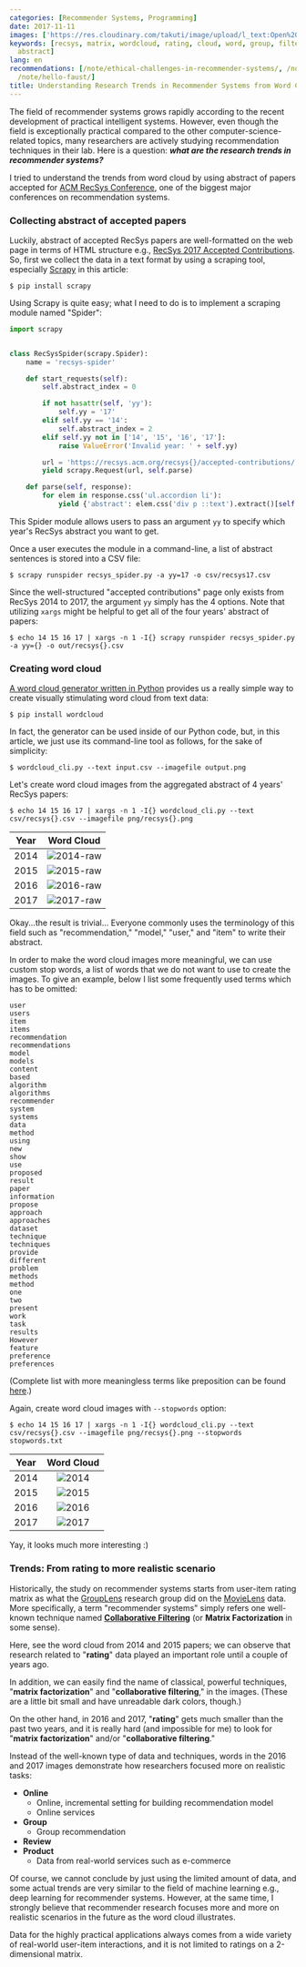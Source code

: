 ```yaml
---
categories: [Recommender Systems, Programming]
date: 2017-11-11
images: ['https://res.cloudinary.com/takuti/image/upload/l_text:Open%20Sans_32:Understanding%20Research%20Trends%20in%20Recommender%20Systems%20from%20Word%20Cloud,co_rgb:eee,w_800,c_fit/v1626628472/takuti_bgimyl.jpg']
keywords: [recsys, matrix, wordcloud, rating, cloud, word, group, filtering, collaborative,
  abstract]
lang: en
recommendations: [/note/ethical-challenges-in-recommender-systems/, /note/hivemall-events-2018-autumn/,
  /note/hello-faust/]
title: Understanding Research Trends in Recommender Systems from Word Cloud
---
```


The field of recommender systems grows rapidly according to the recent development of practical intelligent systems. However, even though the field is exceptionally practical compared to the other computer-science-related topics, many researchers are actively studying recommendation techniques in their lab. Here is a question: ***what are the research trends in recommender systems?***

I tried to understand the trends from word cloud by using abstract of papers accepted for [ACM RecSys Conference](https://recsys.acm.org/), one of the biggest major conferences on recommendation systems.

### Collecting abstract of accepted papers

Luckily, abstract of accepted RecSys papers are well-formatted on the web page in terms of HTML structure e.g., [RecSys 2017 Accepted Contributions](https://recsys.acm.org/recsys17/accepted-contributions/). So, first we collect the data in a text format by using a scraping tool, especially [Scrapy](https://scrapy.org/) in this article:

```
$ pip install scrapy
```

Using Scrapy is quite easy; what I need to do is to implement a scraping module named "Spider":

```py
import scrapy


class RecSysSpider(scrapy.Spider):
    name = 'recsys-spider'

    def start_requests(self):
        self.abstract_index = 0

        if not hasattr(self, 'yy'):
            self.yy = '17'
        elif self.yy == '14':
            self.abstract_index = 2
        elif self.yy not in ['14', '15', '16', '17']:
            raise ValueError('Invalid year: ' + self.yy)

        url = 'https://recsys.acm.org/recsys{}/accepted-contributions/'.format(self.yy)
        yield scrapy.Request(url, self.parse)

    def parse(self, response):
        for elem in response.css('ul.accordion li'):
            yield {'abstract': elem.css('div p ::text').extract()[self.abstract_index].strip()}
```

This Spider module allows users to pass an argument `yy` to specify which year's RecSys abstract you want to get.

Once a user executes the module in a command-line, a list of abstract sentences is stored into a CSV file:

```
$ scrapy runspider recsys_spider.py -a yy=17 -o csv/recsys17.csv
```

Since the well-structured "accepted contributions" page only exists from RecSys 2014 to 2017, the argument `yy` simply has the 4 options. Note that utilizing `xargs` might be helpful to get all of the four years' abstract of papers:

```
$ echo 14 15 16 17 | xargs -n 1 -I{} scrapy runspider recsys_spider.py -a yy={} -o out/recsys{}.csv
```

### Creating word cloud

[A word cloud generator written in Python](https://github.com/amueller/word_cloud) provides us a really simple way to create visually stimulating word cloud from text data:

```
$ pip install wordcloud
```

In fact, the generator can be used inside of our Python code, but, in this article, we just use its command-line tool as follows, for the sake of simplicity:

```
$ wordcloud_cli.py --text input.csv --imagefile output.png
```

Let's create word cloud images from the aggregated abstract of 4 years' RecSys papers:

```
$ echo 14 15 16 17 | xargs -n 1 -I{} wordcloud_cli.py --text csv/recsys{}.csv --imagefile png/recsys{}.png
```

| Year | Word Cloud |
|:--:|:--:|
|2014 |![2014-raw](/images/wordcloud/recsys2014-raw.png)|
|2015|![2015-raw](/images/wordcloud/recsys2015-raw.png)|
|2016|![2016-raw](/images/wordcloud/recsys2016-raw.png)|
|2017|![2017-raw](/images/wordcloud/recsys2017-raw.png)|

Okay...the result is trivial... Everyone commonly uses the terminology of this field such as "recommendation," "model," "user," and "item" to write their abstract.

In order to make the word cloud images more meaningful, we can use custom stop words, a list of words that we do not want to use to create the images. To give an example, below I list some frequently used terms which has to be omitted:

```
user
users
item
items
recommendation
recommendations
model
models
content
based
algorithm
algorithms
recommender
system
systems
data
method
using
new
show
use
proposed
result
paper
information
propose
approach
approaches
dataset
technique
techniques
provide
different
problem
methods
method
one
two
present
work
task
results
However
feature
preference
preferences
```

(Complete list with more meaningless terms like preposition can be found [here](https://github.com/takuti-sandbox/tmp/blob/12b2c4c1c1f60de05e78bb60fc8d84d99cf16385/python/recsys-word-cloud/stopwords.txt).)

Again, create word cloud images with `--stopwords` option:

```
$ echo 14 15 16 17 | xargs -n 1 -I{} wordcloud_cli.py --text csv/recsys{}.csv --imagefile png/recsys{}.png --stopwords stopwords.txt
```

| Year | Word Cloud |
|:--:|:--:|
|2014 |![2014](/images/wordcloud/recsys2014.png)|
|2015|![2015](/images/wordcloud/recsys2015.png)|
|2016|![2016](/images/wordcloud/recsys2016.png)|
|2017|![2017](/images/wordcloud/recsys2017.png)|

Yay, it looks much more interesting :)

### Trends: From rating to more realistic scenario

Historically, the study on recommender systems starts from user-item rating matrix as what the [GroupLens](https://movielens.org/) research group did on the [MovieLens](https://movielens.org/) data. More specifically, a term "recommender systems" simply refers one well-known technique named **[Collaborative Filtering](https://en.wikipedia.org/wiki/Collaborative_filtering)** (or **Matrix Factorization** in some sense).

Here, see the word cloud from 2014 and 2015 papers; we can observe that research related to "**rating**" data played an important role until a couple of years ago.

In addition, we can easily find the name of classical, powerful techniques, "**matrix factorization**" and "**collaborative filtering**," in the images. (These are a little bit small and have unreadable dark colors, though.)

On the other hand, in 2016 and 2017, "**rating**" gets much smaller than the past two years, and it is really hard (and impossible for me) to look for "**matrix factorization**" and/or "**collaborative filtering**."

Instead of the well-known type of data and techniques, words in the 2016 and 2017 images demonstrate how researchers focused more on realistic tasks:

- **Online**
  - Online, incremental setting for building recommendation model
  - Online services
- **Group**
  - Group recommendation
- **Review**
- **Product**
  - Data from real-world services such as e-commerce

Of course, we cannot conclude by just using the limited amount of data, and some actual trends are very similar to the field of machine learning e.g., deep learning for recommender systems. However, at the same time, I strongly believe that recommender research focuses more and more on realistic scenarios in the future as the word cloud illustrates.

Data for the highly practical applications always comes from a wide variety of real-world user-item interactions, and it is not limited to ratings on a 2-dimensional matrix.